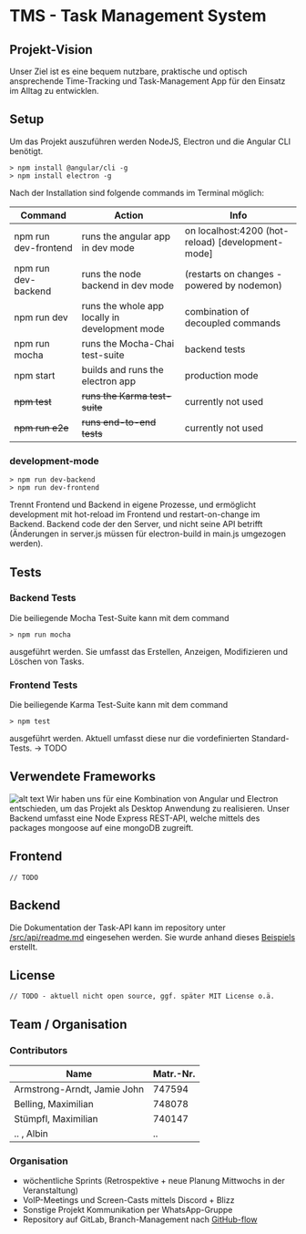 # TMS - Task Management System

## Projekt-Vision

Unser Ziel ist es eine bequem nutzbare, praktische und optisch ansprechende Time-Tracking und Task-Management App für den Einsatz im Alltag zu entwicklen. 

## Setup

Um das Projekt auszuführen werden NodeJS, Electron und die Angular CLI benötigt. 

```shell
> npm install @angular/cli -g
> npm install electron -g
```

Nach der Installation sind folgende commands im Terminal möglich: 

|Command|Action|Info|
|-------|------|----|
|npm run dev-frontend|runs the angular app in dev mode|on localhost:4200 (hot-reload) [development-mode]|
|npm run dev-backend|runs the node backend in dev mode|(restarts on changes - powered by nodemon)|
|npm run dev|runs the whole app locally in development mode|combination of decoupled commands|
|npm run mocha|runs the Mocha-Chai test-suite|backend tests|
|npm start|builds and runs the electron app|production mode|
|~~npm test~~|~~runs the Karma test-suite~~|currently not used|
|~~npm run e2e~~|~~runs end-to-end tests~~|currently not used|

### development-mode

```shell
> npm run dev-backend
> npm run dev-frontend
```

Trennt Frontend und Backend in eigene Prozesse, und ermöglicht development mit hot-reload im Frontend und restart-on-change im Backend. 
Backend code der den Server, und nicht seine API betrifft (Änderungen in server.js müssen für electron-build in main.js umgezogen werden). 

## Tests

### Backend Tests

Die beiliegende Mocha Test-Suite kann mit dem command 

```shell
> npm run mocha
```

ausgeführt werden.
Sie umfasst das Erstellen, Anzeigen, Modifizieren und Löschen von Tasks.

### Frontend Tests

Die beiliegende Karma Test-Suite kann mit dem command

```shell
> npm test
```

ausgeführt werden. 
Aktuell umfasst diese nur die vordefinierten Standard-Tests.
-> TODO

## Verwendete Frameworks

![alt text](https://cdn.auth0.com/blog/angular2-electron/angular2-electron-logo.png "Angular + Electron")
Wir haben uns für eine Kombination von Angular und Electron entschieden,
um das Projekt als Desktop Anwendung zu realisieren. Unser Backend umfasst eine
Node Express REST-API, welche mittels des packages mongoose auf eine mongoDB zugreift.

## Frontend

`// TODO`

## Backend

Die Dokumentation der Task-API kann im repository unter [/src/api/readme.md](https://gitlab.fbi.h-da.de/istmabell/tms/blob/master/src/api/readme.md) eingesehen werden.
Sie wurde anhand dieses [Beispiels](https://gist.github.com/iros/3426278) erstellt.

## License

`// TODO - aktuell nicht open source, ggf. später MIT License o.ä.`

## Team / Organisation

### Contributors

|Name|Matr.-Nr.|
|----|---------|
|Armstrong-Arndt, Jamie John|747594|
|Belling, Maximilian|748078|
|Stümpfl, Maximilian|740147|
|.. , Albin|..|

### Organisation

- wöchentliche Sprints (Retrospektive + neue Planung Mittwochs in der Veranstaltung)
- VoIP-Meetings und Screen-Casts mittels Discord + Blizz
- Sonstige Projekt Kommunikation per WhatsApp-Gruppe
- Repository auf GitLab, Branch-Management nach [GitHub-flow](https://guides.github.com/introduction/flow/)
